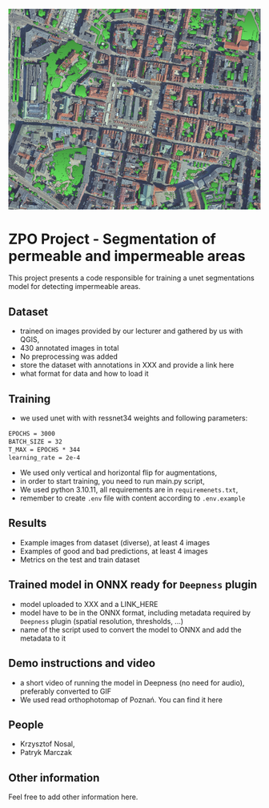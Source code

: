 ![photo of Poznań map with green areas detected](./images/main_photo.png "Greeen areas in Poznań city centre")

# ZPO Project - Segmentation of permeable and impermeable areas
This project presents a code responsible for training a unet segmentations model for detecting impermeable areas.

## Dataset
- trained on images provided by our lecturer and gathered by us with QGIS,
- 430 annotated images in total
- No preprocessing was added
- store the dataset with annotations in XXX and provide a link here
- what format for data and how to load it

## Training
- we used unet with with ressnet34 weights and following parameters:
```
EPOCHS = 3000
BATCH_SIZE = 32
T_MAX = EPOCHS * 344
learning_rate = 2e-4
```
- We used only vertical and horizontal flip for augmentations,
- in order to start training, you need to run main.py script,
- We used python 3.10.11, all requirements are in `requiremenets.txt`,
- remember to create `.env` file with content according to `.env.example`

## Results
- Example images from dataset (diverse), at least 4 images
- Examples of good and bad predictions, at least 4 images
- Metrics on the test and train dataset

## Trained model in ONNX ready for `Deepness` plugin
- model uploaded to XXX and a LINK_HERE
- model have to be in the ONNX format, including metadata required by `Deepness` plugin (spatial resolution, thresholds, ...)
- name of the script used to convert the model to ONNX and add the metadata to it

## Demo instructions and video
- a short video of running the model in Deepness (no need for audio), preferably converted to GIF
- We used read orthophotomap of Poznań. You can find it here

## People
- Krzysztof Nosal,
- Patryk Marczak

## Other information
Feel free to add other information here.